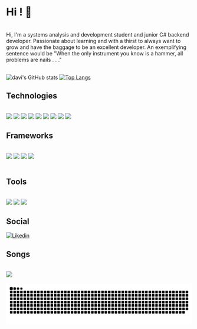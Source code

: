 # Hi !  🤙

 <div style = "display : inline_block"><br/>
 </div>
 Hi, I'm a systems analysis and development student and junior C# backend developer. Passionate about learning and with a thirst to always want to grow and have the baggage to be an excellent developer. An exemplifying sentence would be "When the only instrument you know is a hammer, all problems are nails . . ."

 <div style = "display : inline_block"><br/>
 </div>

![davi's GitHub stats](https://github-readme-stats.vercel.app/api?username=daviifreitas&show_icons=true&theme=radical)
[![Top Langs](https://github-readme-stats.vercel.app/api/top-langs/?username=daviifreitas&layout=compact&theme=radical)](https://github.com/daviifreitas/github-readme-stats)

## Technologies 


<div style = "display : inline_block"><br/>
    <img align= "center alt="html5  src="https://img.shields.io/badge/C%23-239120?style=for-the-badge&logo=c-sharp&logoColor=white">
    <img align= "center alt="html5  src="https://img.shields.io/badge/MySQL-00000F?style=for-the-badge&logo=mysql&logoColor=white"/>
    <img align= "center alt="html5  src="https://img.shields.io/badge/PostgreSQL-316192?style=for-the-badge&logo=postgresql&logoColor=white">
    <img align= "center alt="html5  src="https://img.shields.io/badge/Ubuntu-E95420?style=for-the-badge&logo=ubuntu&logoColor=white">
    <img align= "center alt=" html5 src="https://img.shields.io/badge/Markdown-000000?style=for-the-badge&logo=markdown&logoColor=white">
    <img align = "center alit = "html5 src = "https://img.shields.io/badge/GIT-E44C30?style=for-the-badge&logo=git&logoColor=white"/>
    <img align = "center alit = "html5 src = "https://img.shields.io/badge/VIM-%2311AB00.svg?style=for-the-badge&logo=vim&logoColor=white"/>
    <img align = "center alit = "html5 src = "https://img.shields.io/badge/azure-%230072C6.svg?style=for-the-badge&logo=microsoftazure&logoColor=white"/>
    <img align = "center alit = "html5 src = "https://img.shields.io/badge/JavaScript-F7DF1E?style=for-the-badge&logo=javascript&logoColor=black"/>

 </div>
 

 ## Frameworks 
 <div style = "display : inline_block"><br/>
    <img align = "center alit = "html5 src = "https://img.shields.io/badge/.NET-5C2D91?style=for-the-badge&logo=.net&logoColor=white"/>
    <img align = "center alit = "html5 src = "https://img.shields.io/badge/bootstrap-%23563D7C.svg?style=for-the-badge&logo=bootstrap&logoColor=whitehttps://img.shields.io/badge/.NET-5C2D91?style=for-the-badge&logo=.net&logoColor=white"/>
    <img align = "center alit = "html5 src = "https://img.shields.io/badge/chart.js-F5788D.svg?style=for-the-badge&logo=chart.js&logoColor=white"/>
    <img align = "center alit = "html5 src = "https://img.shields.io/badge/jquery-%230769AD.svg?style=for-the-badge&logo=jquery&logoColor=white"/>

 </div>

 <br/>

## Tools 
<br/>
 <div style="display : inline_block">
    <img align = "center alit = "html5 src = "https://img.shields.io/badge/Visual%20Studio-5C2D91.svg?style=for-the-badge&logo=visual-studio&logoColor=white"/>
    <img align = "center alit = "html5 src = "https://img.shields.io/badge/Visual%20Studio%20Code-0078d7.svg?style=for-the-badge&logo=visual-studio-code&logoColor=white"/>
    <img align = "center alit = "html5 src = "https://img.shields.io/badge/Rider-000000.svg?style=for-the-badge&logo=Rider&logoColor=white&color=black&labelColor=crimson"/>



 </div>
 
 ## Social 
 
 [![Likedin](https://img.shields.io/badge/LinkedIn-0077B5?style=for-the-badge&logo=linkedin&logoColor=white)](https://www.linkedin.com/in/davi-freitas-942417215/)
    
 </div>

 ## Songs
 <div style = "display : inline_block"><br/>
    <a href="https://open.spotify.com/playlist/0vvXsWCC9xrXsKd4FyS8kM?si=8bcd653a628742a1">
    <img align= "center alt="html5  src="https://img.shields.io/badge/Spotify-1ED760?&style=for-the-badge&logo=spotify&logoColor=white">
    </a>
 </div>


![Snake animation](https://github.com/ellen2121/ellen2121/blob/output/github-contribution-grid-snake.svg)
